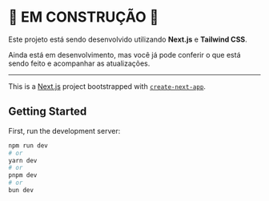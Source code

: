 # 🚧 EM CONSTRUÇÃO 🚧

Este projeto está sendo desenvolvido utilizando **Next.js** e **Tailwind CSS**.

Ainda está em desenvolvimento, mas você já pode conferir o que está sendo feito e acompanhar as atualizações.

---

This is a [Next.js](https://nextjs.org) project bootstrapped with [`create-next-app`](https://nextjs.org/docs/app/api-reference/cli/create-next-app).

## Getting Started

First, run the development server:

```bash
npm run dev
# or
yarn dev
# or
pnpm dev
# or
bun dev
